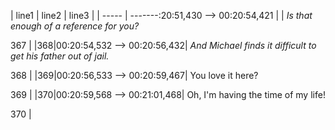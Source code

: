 | line1 | line2                         | line3 |
| ----- | -------:20:51,430 --> 00:20:54,421 |       |
<i>Is that enough
of a reference for you?</i>

367
|
|368|00:20:54,532 --> 00:20:56,432|
<i>And Michael finds it
difficult to get his father out of jail.</i>

368
|
|369|00:20:56,533 --> 00:20:59,467|
You love it here?

369
|
|370|00:20:59,568 --> 00:21:01,468|
Oh, I'm having the time of my life!

370
|
